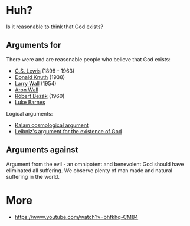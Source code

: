 # Huh?

Is it reasonable to think that God exists?

## Arguments for

There were and are reasonable people who believe that God exists:

* [C.S. Lewis](https://en.wikipedia.org/wiki/C._S._Lewis) (1898 - 1963)
* [Donald Knuth](https://en.wikipedia.org/wiki/Donald_Knuth) (1938)
* [Larry Wall](https://en.wikipedia.org/wiki/Larry_Wall) (1954)
* [Aron Wall](http://www.wall.org/~aron/blog/bio/)
* [Róbert Bezák](https://en.wikipedia.org/wiki/R%C3%B3bert_Bez%C3%A1k) (1960)
* [Luke Barnes](https://www.closertotruth.com/contributor/luke-barnes/profile)

Logical arguments:

* [Kalam cosmological argument](https://en.wikipedia.org/wiki/Kalam_cosmological_argument)
* [Leibniz's argument for the existence of God](https://www.reasonablefaith.org/videos/interviews-panels/leibnizs-argument-for-the-existence-of-god-bobby-conway/)

## Arguments against

Argument from the evil - an omnipotent and benevolent God should have eliminated all suffering. We observe plenty of man made and natural suffering in the world.

# More

* https://www.youtube.com/watch?v=bhfkhq-CM84
